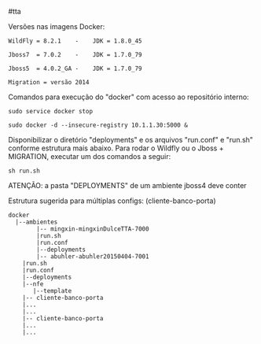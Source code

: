 #tta

Versões nas imagens Docker:

	WildFly = 8.2.1	   -	JDK = 1.8.0_45

	Jboss7  = 7.0.2    - 	JDK = 1.7.0_79
	
	Jboss5  = 4.0.2_GA -    JDK = 1.7.0_79
	
	Migration = versão 2014


Comandos para execução do "docker" com acesso ao repositório interno:
	
	sudo service docker stop
	
	sudo docker -d --insecure-registry 10.1.1.30:5000 &
	
	
Disponibilizar o diretório "deployments" e os arquivos "run.conf" e "run.sh" conforme estrutura mais abaixo. Para rodar o Wildfly ou o Jboss + MIGRATION, executar um dos comandos a seguir:

	sh run.sh
	
ATENÇÃO: a pasta "DEPLOYMENTS" de um ambiente jboss4 deve conter 


Estrutura sugerida para múltiplas configs: (cliente-banco-porta)

	docker
	  |--ambientes
	    	|-- mingxin-mingxinDulceTTA-7000
	  		|run.sh
			|run.conf
	  		|--deployments
	    	|-- abuhler-abuhler20150404-7001
	  	|run.sh
		|run.conf
	  	|--deployments
	  	|--nfe
	  	   |--template
	    |-- cliente-banco-porta
		|...
		|...
	    |-- cliente-banco-porta
		|...
		|...

